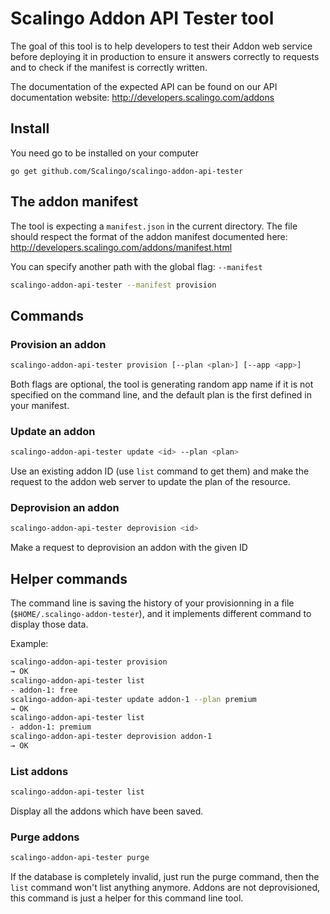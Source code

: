 # Scalingo Addon API Tester tool

The goal of this tool is to help developers to test their Addon
web service before deploying it in production to ensure it answers
correctly to requests and to check if the manifest is correctly
written.

The documentation of the expected API can be found on our API
documentation website: http://developers.scalingo.com/addons

## Install

You need go to be installed on your computer

```
go get github.com/Scalingo/scalingo-addon-api-tester
```

## The addon manifest

The tool is expecting a `manifest.json` in the current directory.
The file should respect the format of the addon manifest documented
here: http://developers.scalingo.com/addons/manifest.html

You can specify another path with the global flag: `--manifest`

```sh
scalingo-addon-api-tester --manifest provision
```

## Commands

### Provision an addon

```sh
scalingo-addon-api-tester provision [--plan <plan>] [--app <app>]
```

Both flags are optional, the tool is generating random app name if
it is not specified on the command line, and the default plan is the
first defined in your manifest.

### Update an addon

```sh
scalingo-addon-api-tester update <id> --plan <plan>
```

Use an existing addon ID (use `list` command to get them) and make the
request to the addon web server to update the plan of the resource.

### Deprovision an addon

```sh
scalingo-addon-api-tester deprovision <id>
```

Make a request to deprovision an addon with the given ID

## Helper commands

The command line is saving the history of your provisionning in a file
(`$HOME/.scalingo-addon-tester`), and it implements different command
to display those data.

Example:

```sh
scalingo-addon-api-tester provision
→ OK
scalingo-addon-api-tester list
- addon-1: free
scalingo-addon-api-tester update addon-1 --plan premium
→ OK
scalingo-addon-api-tester list
- addon-1: premium
scalingo-addon-api-tester deprovision addon-1
→ OK
```

### List addons

```sh
scalingo-addon-api-tester list
```

Display all the addons which have been saved.

### Purge addons

```sh
scalingo-addon-api-tester purge
```

If the database is completely invalid, just run the purge command,
then the `list` command won't list anything anymore. Addons are
not deprovisioned, this command is just a helper for this command
line tool.

